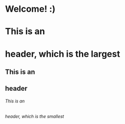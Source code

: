 # Welcome! :)
# This is an <h1> header, which is the largest
## This is an <h2> header
###### This is an <h6> header, which is the smallest
